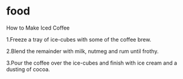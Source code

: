 # food

How to Make Iced Coffee

1.Freeze a tray of ice-cubes with some of the coffee brew.

2.Blend the remainder with milk, nutmeg and rum until frothy.

3.Pour the coffee over the ice-cubes and finish with ice cream and a dusting of cocoa.


